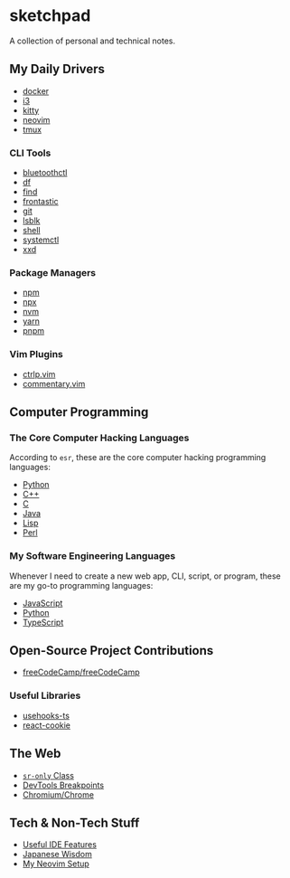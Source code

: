# sketchpad

A collection of personal and technical notes.

## My Daily Drivers

- [docker](./docker/README.md)
- [i3](./i3/README.md)
- [kitty](./kitty/README.md)
- [neovim](./neovim/README.md)
- [tmux](./tmux/README.md)

### CLI Tools

- [bluetoothctl](./bluetoothctl/)
- [df](./df/)
- [find](./find/)
- [frontastic](./frontastic/)
- [git](./git/)
- [lsblk](./lsblk/)
- [shell](./shell/)
- [systemctl](./systemctl/)
- [xxd](./xxd/)

### Package Managers

- [npm](./npm/README.md)
- [npx](./npx/README.md)
- [nvm](./nvm/README.md)
- [yarn](./yarn/README.md)
- [pnpm](./pnpm/README.md)

### Vim Plugins

- [ctrlp.vim](./vim-plugins/ctlp_vim.md)
- [commentary.vim](./vim-plugins/commentary_vim.md)

## Computer Programming

### The Core Computer Hacking Languages

According to `esr`, these are the core computer hacking programming languages:

- [Python](./langs/py.md)
- [C++](./langs/cpp.md)
- [C](./langs/c.md)
- [Java](#)
- [Lisp](#)
- [Perl](#)

### My Software Engineering Languages

Whenever I need to create a new web app, CLI, script, or program, these are my
go-to programming languages:

- [JavaScript](./langs/js.md)
- [Python](./langs/py.md)
- [TypeScript](#)

## Open-Source Project Contributions

- [freeCodeCamp/freeCodeCamp](https://github.com/freeCodeCamp/freeCodeCamp/pulls?q=is%3Apr+author%3Aarantebw+is%3Aclosed)

### Useful Libraries

- [usehooks-ts](https://github.com/juliencrn/usehooks-ts)
- [react-cookie](https://github.com/bendotcodes/cookies)

## The Web

- [`sr-only` Class](./css/README.md#sr-only)
- [DevTools Breakpoints](./css/README.md#break-points)
- [Chromium/Chrome](./chrome/README.md)

## Tech & Non-Tech Stuff

- [Useful IDE Features](./others/useful_ide_features.md)
- [Japanese Wisdom](./others/japanese_wisdom.md)
- [My Neovim Setup](./others/my_neovim_setup.md)
